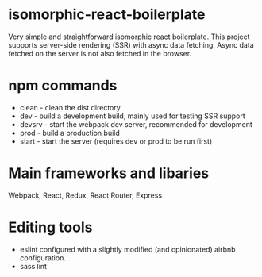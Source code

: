 # isomorphic-react-boilerplate
Very simple and straightforward isomorphic react boilerplate.
This project supports server-side rendering (SSR) with async data fetching.
Async data fetched on the server is not also fetched in the browser.

# npm commands
* clean - clean the dist directory
* dev - build a development build, mainly used for testing SSR support
* devsrv - start the webpack dev server, recommended for development
* prod - build a production build
* start - start the server (requires dev or prod to be run first)

# Main frameworks and libaries
Webpack, React, Redux, React Router, Express

# Editing tools
* eslint configured with a slightly modified (and opinionated) airbnb configuration.
* sass lint
